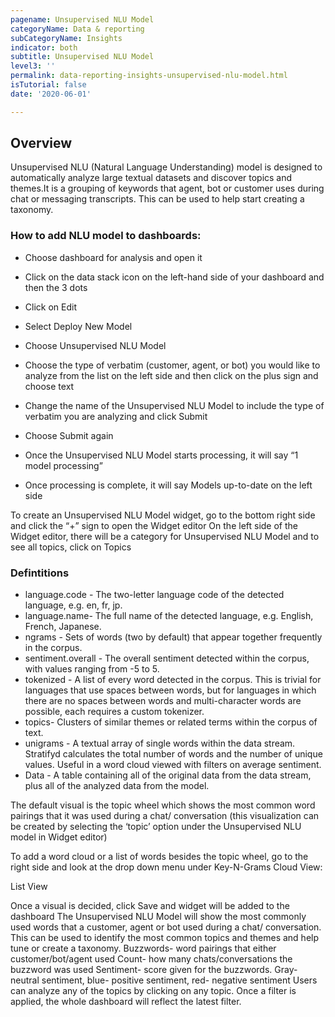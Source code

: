 ```yaml
---
pagename: Unsupervised NLU Model
categoryName: Data & reporting
subCategoryName: Insights
indicator: both
subtitle: Unsupervised NLU Model
level3: ''
permalink: data-reporting-insights-unsupervised-nlu-model.html
isTutorial: false
date: '2020-06-01'

---
```


## Overview
Unsupervised NLU (Natural Language Understanding) model is designed to automatically analyze large textual datasets and discover topics and themes.It is a grouping of keywords that agent, bot or customer uses during chat or messaging transcripts. This can be used to help start creating a taxonomy. 

### How to add NLU model to dashboards:
- Choose dashboard for analysis and open it
- Click on the data stack icon on the left-hand side of your dashboard and then the 3 dots 
- Click on Edit
- Select Deploy New Model 
- Choose Unsupervised NLU Model

- Choose the type of verbatim (customer, agent, or bot) you would like to analyze  from the list on the left side and then click on the plus sign and choose text 

- Change the name of the Unsupervised NLU Model to include the type of verbatim you are analyzing and click Submit 
- Choose Submit again
- Once the Unsupervised NLU Model starts processing, it will say “1 model processing”
- Once processing  is complete, it will say Models up-to-date on the left side 

To create an Unsupervised NLU Model widget, go to the bottom right side and click the “+” sign to open the Widget editor
 On the left side of the Widget editor, there will be a category for Unsupervised NLU Model and to see all topics, click on Topics

### Defintitions

* language.code - The two-letter language code of the detected language, e.g. en, fr, jp. 
* language.name- The full name of the detected language, e.g. English, French, Japanese.
* ngrams - Sets of words (two by default) that appear together frequently in the corpus.
* sentiment.overall - The overall sentiment detected within the corpus, with values ranging from -5 to 5.
* tokenized - A list of every word detected in the corpus. This is trivial for languages that use spaces between words, but for languages in which there are no spaces between words and multi-character words are possible, each requires a custom tokenizer.
* topics- Clusters of similar themes or related terms within the corpus of text. 
* unigrams - A textual array of single words within the data stream. Stratifyd calculates the total number of words and the number of unique values. Useful in a word cloud viewed with filters on average sentiment.
* Data - A table containing all of the original data from the data stream, plus all of the analyzed data from the model.

 The default visual is the topic wheel which shows the most common word pairings that it was used during a chat/ conversation (this visualization can be created by selecting the ‘topic’ option under the Unsupervised NLU model in Widget editor)

To add a word cloud or a list of words besides the topic wheel, go to the right side and look at the drop down menu under Key-N-Grams
Cloud View:

List View

Once a visual is decided, click Save and widget will be added to the dashboard
The Unsupervised NLU Model will show the most commonly used words that a customer, agent or bot used during a chat/ conversation. This can be used to identify the most common topics and themes and help tune or create a taxonomy. 
Buzzwords- word pairings that either customer/bot/agent used
Count- how many chats/conversations the buzzword was used
Sentiment- score given for the buzzwords. Gray- neutral sentiment, blue- positive sentiment, red- negative sentiment
Users can analyze any of the topics by clicking on any topic. Once a filter is applied, the whole dashboard will reflect the latest filter. 
